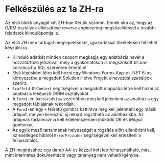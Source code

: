 # Felkészülés az 1a ZH-ra


 Az első blokk anyagát két ZH-ban Kérjük számon.  Ennek oka az, hogy az O/RM osztályok  elkészítése _reverse engineering_  megközelítéssel a további feladatok kiindulópontja is. 


Az első ZH nem tartogat meglepetéseket,  gyakorlással tökéletesen fel lehet készülni rá. 


-  Kiinduló adatkét  minden csoport   megkapja egy adatbázis nevét a hozzátartozó jelszóval,  mely a  gyakorlatokon is megszokott bit.uni-corvinus.hu  SQL szerveren érhető el.
-  Első lépésként létre kell hozni egy Windows Forms App-ot .NET 6-os  környezetbe a megadott Solution illetve Projekt elnevezési szabályok szerint.
- `Scaffold-DbContext`  segítségével  a megadott mappába létre kell hozni   az adatbázis leképező O/RM  osztályokat.
- A `Form1`-en `DataGridView`  vezérlőben  meg kell jeleníteni  az adatbázis egy megadott táblájának  rekordjait.
- A `Form1`-en egy `+`  feliratú gombra kattintva  meg kell jeleníteni egy másik űrlapot,  melyen keresztül  új rekord rögzíthető  az adatbázisba.  Az űrlapnak tartalmaznia kell  értelemszerűen működő _OK_ és  _Mégse_ gombokat. 
- Az egyik mező  tartalmának helyességét  a rögzítés előtt ellenőrizni kell,  az esetleges hibáról `ErrorProvider`  segítségével kell értesíteni a felhasználót. 

 A ZH megírásához egy darab A4-es kézzel írott lap felhasználható,  más, mint internetes dokumentáció vagy tananyag nem vehető igénybe.

